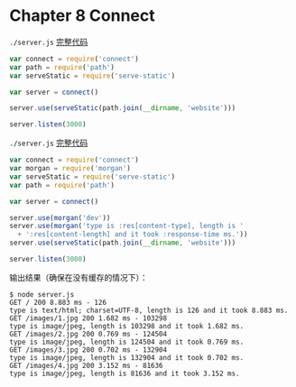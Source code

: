 # Chapter 8 Connect

`./server.js` [完整代码](https://github.com/mrhuangyuhui/smashingnode/tree/master/code-examples/connect/introduction/connect)
```javascript
var connect = require('connect')
var path = require('path')
var serveStatic = require('serve-static')

var server = connect()

server.use(serveStatic(path.join(__dirname, 'website')))

server.listen(3000)
```

`./server.js` [完整代码](https://github.com/mrhuangyuhui/smashingnode/tree/master/code-examples/connect/logger)
```javascript 
var connect = require('connect')
var morgan = require('morgan')
var serveStatic = require('serve-static')
var path = require('path')

var server = connect()

server.use(morgan('dev'))
server.use(morgan('type is :res[content-type], length is '
  + ':res[content-length] and it took :response-time ms.'))
server.use(serveStatic(path.join(__dirname, 'website')))

server.listen(3000)
```

输出结果（确保在没有缓存的情况下）：
```
$ node server.js 
GET / 200 8.883 ms - 126
type is text/html; charset=UTF-8, length is 126 and it took 8.883 ms.
GET /images/1.jpg 200 1.682 ms - 103298
type is image/jpeg, length is 103298 and it took 1.682 ms.
GET /images/2.jpg 200 0.769 ms - 124504
type is image/jpeg, length is 124504 and it took 0.769 ms.
GET /images/3.jpg 200 0.702 ms - 132904
type is image/jpeg, length is 132904 and it took 0.702 ms.
GET /images/4.jpg 200 3.152 ms - 81636
type is image/jpeg, length is 81636 and it took 3.152 ms.
```
